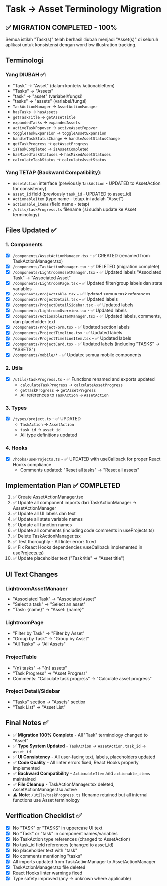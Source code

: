 # Task → Asset Terminology Migration

## ✅ MIGRATION COMPLETED - 100%

Semua istilah "Task(s)" telah berhasil diubah menjadi "Asset(s)" di seluruh aplikasi untuk konsistensi dengan workflow illustration tracking.

## Terminologi

### Yang DIUBAH ✅:
- "Task" → "Asset" (dalam konteks ActionableItem)
- "Tasks" → "Assets"
- "task" → "asset" (variabel/fungsi)
- "tasks" → "assets" (variabel/fungsi)
- `TaskActionManager` → `AssetActionManager`
- `hasTasks` → `hasAssets`
- `getTaskTitle` → `getAssetTitle`
- `expandedTasks` → `expandedAssets`
- `activeTaskPopover` → `activeAssetPopover`
- `toggleTaskExpansion` → `toggleAssetExpansion`
- `handleTaskStatusChange` → `handleAssetStatusChange`
- `getTaskProgress` → `getAssetProgress`
- `isTaskCompleted` → `isAssetCompleted`
- `hasMixedTaskStatuses` → `hasMixedAssetStatuses`
- `calculateTaskStatus` → `calculateAssetStatus`

### Yang TETAP (Backward Compatibility):
- `AssetAction` interface (previously `TaskAction` - UPDATED to AssetAction for consistency)
- `asset_id` field (previously `task_id` - UPDATED to asset_id)
- `ActionableItem` (type name - tetap, ini adalah "Asset")
- `actionable_items` (field name - tetap)
- `/utils/taskProgress.ts` filename (isi sudah update ke Asset terminology)

## Files Updated ✅

### 1. Components
- [x] `/components/AssetActionManager.tsx` - ✅ CREATED (renamed from TaskActionManager.tsx)
- [x] `/components/TaskActionManager.tsx` - ✅ DELETED (migration complete)
- [x] `/components/LightroomAssetManager.tsx` - ✅ Updated labels "Associated Task" → "Associated Asset"
- [x] `/components/LightroomPage.tsx` - ✅ Updated filter/group labels dan state variables
- [x] `/components/ProjectTable.tsx` - ✅ Updated semua task references
- [x] `/components/ProjectDetail.tsx` - ✅ Updated labels
- [x] `/components/ProjectDetailSidebar.tsx` - ✅ Updated labels
- [x] `/components/LightroomOverview.tsx` - ✅ Updated labels
- [x] `/components/ActionableItemManager.tsx` - ✅ Updated labels, comments, dan placeholder text
- [x] `/components/ProjectForm.tsx` - ✅ Updated section labels
- [x] `/components/ProjectTimeline.tsx` - ✅ Updated labels
- [x] `/components/ProjectTimelineItem.tsx` - ✅ Updated labels
- [x] `/components/ProjectCard.tsx` - ✅ Updated labels (including "TASKS" → "ASSETS")
- [x] `/components/mobile/*` - ✅ Updated semua mobile components

### 2. Utils
- [x] `/utils/taskProgress.ts` - ✅ Functions renamed and exports updated
  - `calculateTaskProgress` → `calculateAssetProgress`
  - `getTaskProgress` → `getAssetProgress`
  - All references to `TaskAction` → `AssetAction`

### 3. Types
- [x] `/types/project.ts` - ✅ UPDATED
  - `TaskAction` → `AssetAction`
  - `task_id` → `asset_id`
  - All type definitions updated

### 4. Hooks
- [x] `/hooks/useProjects.ts` - ✅ UPDATED with useCallback for proper React Hooks compliance
  - Comments updated: "Reset all tasks" → "Reset all assets"

## Implementation Plan ✅ COMPLETED

1. ✅ Create AssetActionManager.tsx
2. ✅ Update all component imports dari TaskActionManager → AssetActionManager
3. ✅ Update all UI labels dan text
4. ✅ Update all state variable names
5. ✅ Update all function names
6. ✅ Update all comments (including code comments in useProjects.ts)
7. ✅ Delete TaskActionManager.tsx
8. ✅ Test thoroughly - All linter errors fixed
9. ✅ Fix React Hooks dependencies (useCallback implemented in useProjects.ts)
10. ✅ Update placeholder text ("Task title" → "Asset title")

## UI Text Changes

### LightroomAssetManager
- "Associated Task" → "Associated Asset"
- "Select a task" → "Select an asset"
- "Task: {name}" → "Asset: {name}"

### LightroomPage
- "Filter by Task" → "Filter by Asset"
- "Group by Task" → "Group by Asset"
- "All Tasks" → "All Assets"

### ProjectTable
- "{n} tasks" → "{n} assets"
- "Task Progress" → "Asset Progress"
- Comments: "Calculate task progress" → "Calculate asset progress"

### Project Detail/Sidebar
- "Tasks" section → "Assets" section
- "Task List" → "Asset List"

## Final Notes ✅
- ✅ **Migration 100% Complete** - All "Task" terminology changed to "Asset"
- ✅ **Type System Updated** - `TaskAction` → `AssetAction`, `task_id` → `asset_id`
- ✅ **UI Consistency** - All user-facing text, labels, placeholders updated
- ✅ **Code Quality** - All linter errors fixed, React Hooks properly implemented
- ✅ **Backward Compatibility** - `ActionableItem` and `actionable_items` maintained
- ✅ **File Cleanup** - TaskActionManager.tsx deleted, AssetActionManager.tsx active
- ⚠️ **Note**: `/utils/taskProgress.ts` filename retained but all internal functions use Asset terminology

## Verification Checklist ✅
- [x] No "TASK" or "TASKS" in uppercase UI text
- [x] No "Task" or "task" in component names/variables
- [x] No TaskAction type references (changed to AssetAction)
- [x] No task_id field references (changed to asset_id)
- [x] No placeholder text with "task"
- [x] No comments mentioning "tasks"
- [x] All imports updated from TaskActionManager to AssetActionManager
- [x] TaskActionManager.tsx file deleted
- [x] React Hooks linter warnings fixed
- [x] Type safety improved (any → unknown where applicable)
